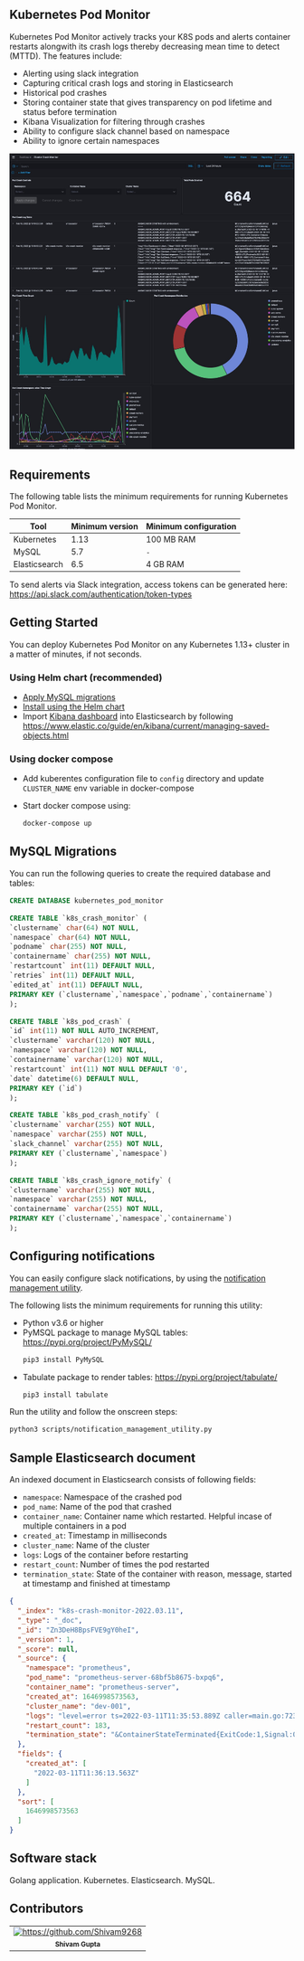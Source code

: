## Kubernetes Pod Monitor

Kubernetes Pod Monitor actively tracks your K8S pods and alerts container restarts alongwith its crash logs thereby decreasing mean time to detect (MTTD). The features include:

- Alerting using slack integration
- Capturing critical crash logs and storing in Elasticsearch
- Historical pod crashes
- Storing container state that gives transparency on pod lifetime and status before termination
- Kibana Visualization for filtering through crashes
- Ability to configure slack channel based on namespace
- Ability to ignore certain namespaces


![Elasticsearch Dashboard](getting-started/dashboard.jpeg)

## Requirements

<a name="requirements"></a>
The following table lists the minimum requirements for running Kubernetes Pod Monitor.

Tool | Minimum version | Minimum configuration
--------- | ----------- | -------
Kubernetes | 1.13 | 100 MB RAM
MySQL | 5.7 | `-`
Elasticsearch | 6.5 | 4 GB RAM

To send alerts via Slack integration, access tokens can be generated here: https://api.slack.com/authentication/token-types

## Getting Started

You can deploy Kubernetes Pod Monitor on any Kubernetes 1.13+ cluster in a matter of minutes, if not seconds.
### Using Helm chart (recommended)
  - [Apply MySQL migrations](#mysql-migrations)
  - [Install using the Helm chart](helm-chart/kubernetes-pod-monitor/README.md)
  - Import [Kibana dashboard](getting-started/es_saved_objects.json) into Elasticsearch by following https://www.elastic.co/guide/en/kibana/current/managing-saved-objects.html

### Using docker compose
  - Add kuberentes configuration file to `config` directory and update `CLUSTER_NAME` env variable in docker-compose
  - Start docker compose using:
  
    ```sh
    docker-compose up
    ```


## MySQL Migrations

You can run the following queries to create the required database and tables:

```sql
CREATE DATABASE kubernetes_pod_monitor
```

```sql
CREATE TABLE `k8s_crash_monitor` (
`clustername` char(64) NOT NULL,
`namespace` char(64) NOT NULL,
`podname` char(255) NOT NULL,
`containername` char(255) NOT NULL,
`restartcount` int(11) DEFAULT NULL,
`retries` int(11) DEFAULT NULL,
`edited_at` int(11) DEFAULT NULL,
PRIMARY KEY (`clustername`,`namespace`,`podname`,`containername`)
);
```

```sql
CREATE TABLE `k8s_pod_crash` (
`id` int(11) NOT NULL AUTO_INCREMENT,
`clustername` varchar(120) NOT NULL,
`namespace` varchar(120) NOT NULL,
`containername` varchar(120) NOT NULL,
`restartcount` int(11) NOT NULL DEFAULT '0',
`date` datetime(6) DEFAULT NULL,
PRIMARY KEY (`id`)
);
```

```sql
CREATE TABLE `k8s_pod_crash_notify` (
`clustername` varchar(255) NOT NULL,
`namespace` varchar(255) NOT NULL,
`slack_channel` varchar(255) NOT NULL,
PRIMARY KEY (`clustername`,`namespace`)
);
```

```sql
CREATE TABLE `k8s_crash_ignore_notify` (
`clustername` varchar(255) NOT NULL,
`namespace` varchar(255) NOT NULL,
`containername` varchar(255) NOT NULL,
PRIMARY KEY (`clustername`,`namespace`,`containername`)
);
```

## Configuring notifications

You can easily configure slack notifications, by using the [notification management utility](scripts/notification_management_utility.py). 

The following lists the minimum requirements for running this utility:
- Python v3.6 or higher
- PyMSQL package to manage MySQL tables: https://pypi.org/project/PyMySQL/
  ```sh
  pip3 install PyMySQL
  ```
- Tabulate package to render tables: https://pypi.org/project/tabulate/
  ```sh
  pip3 install tabulate
  ```

Run the utility and follow the onscreen steps:

```sh
python3 scripts/notification_management_utility.py
```

## Sample Elasticsearch document
An indexed document in Elasticsearch consists of following fields:
  - `namespace`: Namespace of the crashed pod
  - `pod_name`: Name of the pod that crashed
  - `container_name`: Container name which restarted. Helpful incase of multiple containers in a pod
  - `created_at`: Timestamp in milliseconds
  - `cluster_name`: Name of the cluster
  - `logs`: Logs of the container before restarting
  - `restart_count`: Number of times the pod restarted
  - `termination_state`: State of the container with reason, message, started at timestamp and finished at timestamp

```json
{
  "_index": "k8s-crash-monitor-2022.03.11",
  "_type": "_doc",
  "_id": "Zn3DeH8BpsFVE9gY0heI",
  "_version": 1,
  "_score": null,
  "_source": {
    "namespace": "prometheus",
    "pod_name": "prometheus-server-68bf5b8675-bxpq6",
    "container_name": "prometheus-server",
    "created_at": 1646998573563,
    "cluster_name": "dev-001",
    "logs": "level=error ts=2022-03-11T11:35:53.889Z caller=main.go:723 err=\"opening storage failed: zero-pad torn page: write /data/wal/00000269: no space left on device\"\n",
    "restart_count": 183,
    "termination_state": "&ContainerStateTerminated{ExitCode:1,Signal:0,Reason:Error,Message:,StartedAt:2022-03-11 11:35:53 +0000 UTC,FinishedAt:2022-03-11 11:35:53 +0000 UTC,ContainerID:docker://3cc68f0bdff60e4ac3ab494235225af22bfa3efa97ab5ea55464fcb510dbb0f6,}"
  },
  "fields": {
    "created_at": [
      "2022-03-11T11:36:13.563Z"
    ]
  },
  "sort": [
    1646998573563
  ]
}
```


## Software stack

Golang application. 
Kubernetes.
Elasticsearch.
MySQL.

## Contributors
<table>
  <tr>
    <td align="center"><a href="https://www.linkedin.com/in/shivam-gupta-dtu/"><img src="https://avatars1.githubusercontent.com/u/22556869?s=460&u=bd28a7d3ffa18bf409071ae6c9eae80692d0143e&v=4" width="100px;" alt="https://github.com/Shivam9268"/><br /><sub><b>Shivam Gupta</b></sub></a><br /></td>
    </tr>
</table>
